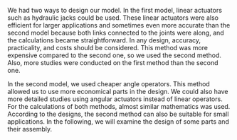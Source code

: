We had two ways to design our model. In the first model, linear actuators such as hydraulic jacks could be used. These linear actuators were also efficient for larger applications and sometimes even more accurate than the second model because both links connected to the joints were along, and the calculations became straightforward. In any design, accuracy, practicality, and costs should be considered. This method was more expensive compared to the second one, so we used the second method. Also, more studies were conducted on the first method than the second one. 

In the second model, we used cheaper angle operators. This method allowed us to use more economical parts in the design. We could also have more detailed studies using angular actuators instead of linear operators. For the calculations of both methods, almost similar mathematics was used. According to the designs, the second method can also be suitable for small applications. In the following, we will examine the design of some parts and their assembly.
